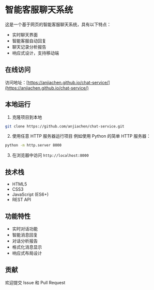 # 智能客服聊天系统

这是一个基于网页的智能客服聊天系统，具有以下特点：

- 实时聊天界面
- 智能客服自动回复
- 聊天记录分析报告
- 响应式设计，支持移动端

## 在线访问

访问地址：[https://anjiachen.github.io/chat-service/](https://anjiachen.github.io/chat-service/)

## 本地运行

1. 克隆项目到本地
```bash
git clone https://github.com/anjiachen/chat-service.git
```

2. 使用任意 HTTP 服务器运行项目
例如使用 Python 的简单 HTTP 服务器：
```bash
python -m http.server 8000
```

3. 在浏览器中访问 `http://localhost:8000`

## 技术栈

- HTML5
- CSS3
- JavaScript (ES6+)
- REST API

## 功能特性

- 实时对话功能
- 智能消息回复
- 对话分析报告
- 格式化消息显示
- 响应式布局设计

## 贡献

欢迎提交 Issue 和 Pull Request 